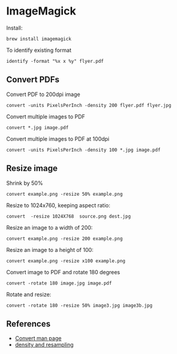 # ImageMagick

Install:

```
brew install imagemagick
```

To identify existing format

```
identify -format "%x x %y" flyer.pdf
```

## Convert PDFs

Convert PDF to 200dpi image

```
convert -units PixelsPerInch -density 200 flyer.pdf flyer.jpg
```

Convert multiple images to PDF

```
convert *.jpg image.pdf
```

Convert multiple images to PDF at 100dpi

```
convert -units PixelsPerInch -density 100 *.jpg image.pdf
```

## Resize image

Shrink by 50%

```
convert example.png -resize 50% example.png
```

Resize to 1024x760, keeping aspect ratio:

```
convert  -resize 1024X768  source.png dest.jpg
```

Resize an image to a width of 200:

```
convert example.png -resize 200 example.png
```

Resize an image to a height of 100:

```
convert example.png -resize x100 example.png
```

Convert image to PDF and rotate 180 degrees

```
convert -rotate 180 image.jpg image.pdf
```

Rotate and resize:

```
convert -rotate 180 -resize 50% image3.jpg image3b.jpg
```

## References

- [Convert man page](http://linux.die.net/man/1/convert)
- [density and resampling](http://www.imagemagick.org/discourse-server/viewtopic.php?f=2&t=18241)
